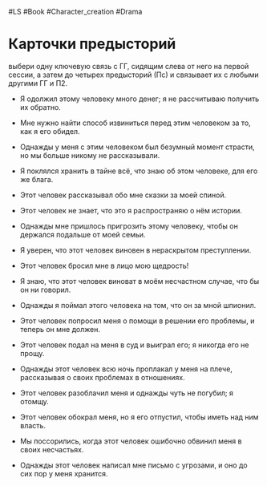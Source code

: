 #LS  #Book #Character_creation #Drama  
# Карточки предысторий
выбери одну ключевую связь с ГГ, сидящим слева от него на первой сессии, а затем до четырех предысторий (Пс) и связывает их с любыми другими ГГ и П2.

  
- Я одолжил этому человеку много денег; я не рассчитываю получить их обратно.  

- Мне нужно найти способ извиниться перед этим человеком за то, как я его обидел.

- Однажды у меня с этим человеком был безумный момент страсти, но мы больше никому не рассказывали.
  
- Я поклялся хранить в тайне всё, что знаю об этом человеке, для его же блага.
  
- Этот человек рассказывал обо мне сказки за моей спиной.
  
- Этот человек не знает, что это я распространяю о нём истории.
  
- Однажды мне пришлось пригрозить этому человеку, чтобы он держался подальше от моей семьи.
  
- Я уверен, что этот человек виновен в нераскрытом преступлении.
  
- Этот человек бросил мне в лицо мою щедрость!
  
- Я знаю, что этот человек виноват в моём несчастном случае, что бы он ни говорил.
  
- Однажды я поймал этого человека на том, что он за мной шпионил.
  
- Этот человек попросил меня о помощи в решении его проблемы, и теперь он мне должен.
  
- Этот человек подал на меня в суд и выиграл его; я никогда его не прощу.
  
- Однажды этот человек всю ночь проплакал у меня на плече, рассказывая о своих проблемах в отношениях.
  
- Этот человек разоблачил меня и однажды чуть не погубил; я отомщу.

- Этот человек обокрал меня, но я его отпустил, чтобы иметь над ним власть.
  
- Мы поссорились, когда этот человек ошибочно обвинил меня в своих несчастьях.
  
- Однажды этот человек написал мне письмо с угрозами, и оно до сих пор у меня хранится.















